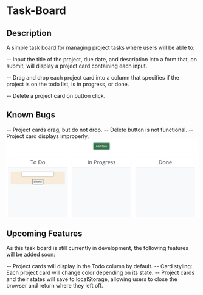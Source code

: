 # Task-Board

## Description

A simple task board for managing project tasks where users will be able to:

-- Input the title of the project, due date, and description into a form
that, on submit, will display a project card containing each input.

-- Drag and drop each project card into a column that specifies if the project is on the todo list, is in progress, or done.

-- Delete a project card on button click.

## Known Bugs

-- Project cards drag, but do not drop.
-- Delete button is not functional.
-- Project card displays improperly.
![alt text](assets/images/Screenshot%202024-04-04%20234614.png)

## Upcoming Features

As this task board is still currently in development, the following features will be added soon:

-- Project cards will display in the Todo column by default.
-- Card styling: Each project card will change color depending on its state.
-- Project cards and their states will save to localStorage, allowing users to close the browser and return where they left off.

